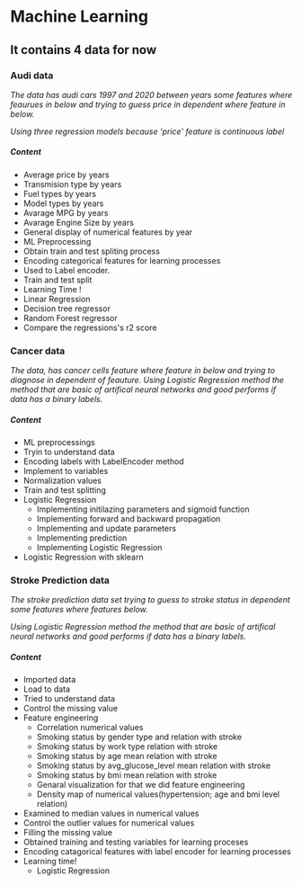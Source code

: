 # Machine Learning 

## It contains 4 data for now

### Audi data
*The data has audi cars 1997 and 2020 between years some features where feaurues in below and trying to guess price in dependent where feature in below.*

*Using three regression models because 'price' feature is continuous label*

##### Content
* Average price by years
* Transmision type by years
* Fuel types by years
* Model types by years
* Avarage MPG by years
* Avarage Engine Size by years
* General display of numerical features by year
* ML Preprocessing
* Obtain train and test spliting process
* Encoding categorical features for learning processes
* Used to Label encoder.
* Train and test split
* Learning Time !
* Linear Regression
* Decision tree regressor
* Random Forest regressor
* Compare the regressions's r2 score

### Cancer data
*The data, has cancer cells feature where feature in below and trying to diagnose in dependent of feauture.*
*Using Logistic Regression method the method that are basic of artifical neural networks and good performs if data has a binary labels.*

##### Content
* ML preprocessings
* Tryin to understand data
* Encoding labels with LabelEncoder method
* Implement to variables
* Normalization values
* Train and test splitting
* Logistic Regression
  * Implementing initilazing parameters and sigmoid function
  * Implementing forward and backward propagation
  * Implementing and update parameters
  * Implementing prediction
  * Implementing Logistic Regression
* Logistic Regression with sklearn

### Stroke Prediction data 

*The stroke prediction data set trying to guess to stroke status in dependent some features where features below.*

*Using Logistic Regression method the method that are basic of artifical neural networks and good performs if data has a binary labels.*

##### Content
* Imported data
* Load to data
* Tried to understand data
* Control the missing value
* Feature engineering
  * Correlation numerical values
  * Smoking status by gender type and relation with stroke
  * Smoking status by work type relation with stroke
  * Smoking status by age mean relation with stroke
  * Smoking status by avg_glucose_level mean relation with stroke
  * Smoking status by bmi mean relation with stroke
  * Genaral visualization for that we did feature engineering
  * Density map of numerical values(hypertension; age and bmi level relation)
* Examined to median values in numerical values
* Control the outlier values for numerical values
* Filling the missing value
* Obtained training and testing variables for learning proceses
* Encoding catagorical features with label encoder for learning processes
* Learning time!
  * Logistic Regression



